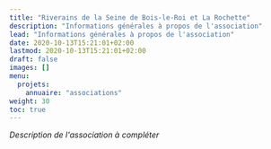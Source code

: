 ```yaml
---
title: "Riverains de la Seine de Bois-le-Roi et La Rochette"
description: "Informations générales à propos de l'association"
lead: "Informations générales à propos de l'association"
date: 2020-10-13T15:21:01+02:00
lastmod: 2020-10-13T15:21:01+02:00
draft: false
images: []
menu:
  projets:
    annuaire: "associations"
weight: 30
toc: true
---
```


*Description de l'association à compléter*